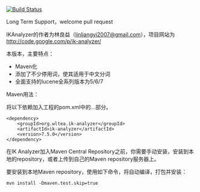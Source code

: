 [![Build Status](https://travis-ci.org/blueshen/ik-analyzer.svg)](https://travis-ci.org/blueshen/ik-analyzer)

Long Term Support，welcome pull request

IKAnalyzer的作者为林良益（linliangyi2007@gmail.com），项目网站为<http://code.google.com/p/ik-analyzer/>

本版本，主要特点：

- Maven化
- 添加了不少停用词，使其适用于中文分词
- 全面支持的lucene全系列版本为5/6/7

Maven用法：

将以下依赖加入工程的pom.xml中的<dependencies>...</dependencies>部分。

    <dependency>
        <groupId>org.wltea.ik-analyzer</groupId>
        <artifactId>ik-analyzer</artifactId>
        <version>7.5.0</version>
    </dependency>

在IK Analyzer加入Maven Central Repository之前，你需要手动安装，安装到本地的repository，或者上传到自己的Maven repository服务器上。

要安装到本地Maven repository，使用如下命令，将自动编译，打包并安装：

    mvn install -Dmaven.test.skip=true
